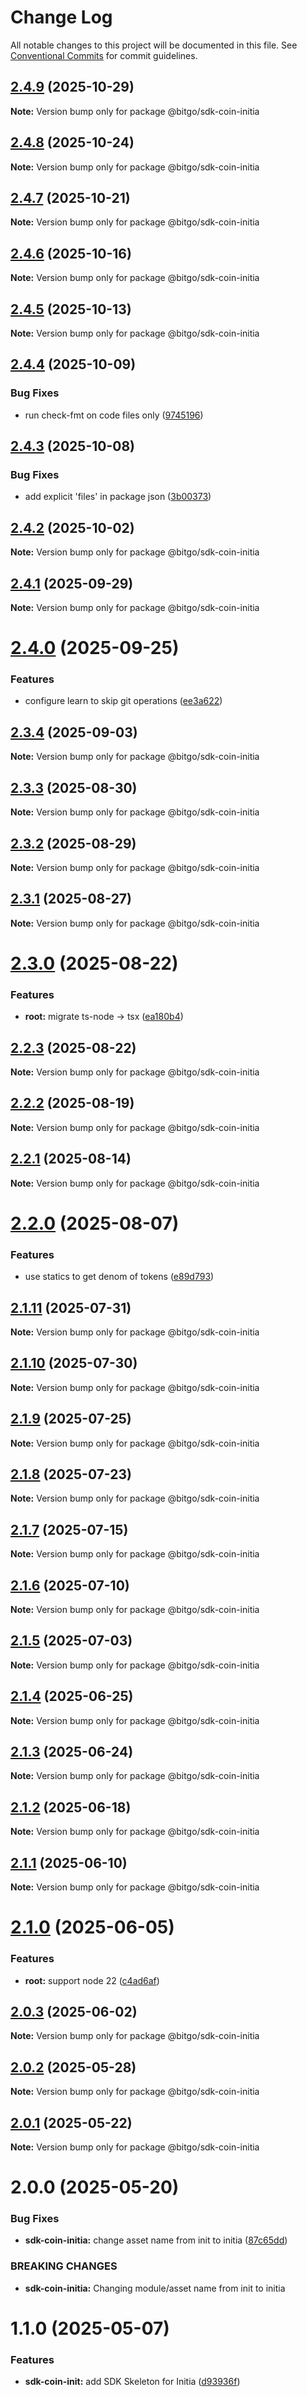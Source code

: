 # Change Log

All notable changes to this project will be documented in this file.
See [Conventional Commits](https://conventionalcommits.org) for commit guidelines.

## [2.4.9](https://github.com/BitGo/BitGoJS/compare/@bitgo/sdk-coin-initia@2.4.8...@bitgo/sdk-coin-initia@2.4.9) (2025-10-29)

**Note:** Version bump only for package @bitgo/sdk-coin-initia





## [2.4.8](https://github.com/BitGo/BitGoJS/compare/@bitgo/sdk-coin-initia@2.4.7...@bitgo/sdk-coin-initia@2.4.8) (2025-10-24)

**Note:** Version bump only for package @bitgo/sdk-coin-initia





## [2.4.7](https://github.com/BitGo/BitGoJS/compare/@bitgo/sdk-coin-initia@2.4.6...@bitgo/sdk-coin-initia@2.4.7) (2025-10-21)

**Note:** Version bump only for package @bitgo/sdk-coin-initia





## [2.4.6](https://github.com/BitGo/BitGoJS/compare/@bitgo/sdk-coin-initia@2.4.5...@bitgo/sdk-coin-initia@2.4.6) (2025-10-16)

**Note:** Version bump only for package @bitgo/sdk-coin-initia





## [2.4.5](https://github.com/BitGo/BitGoJS/compare/@bitgo/sdk-coin-initia@2.4.4...@bitgo/sdk-coin-initia@2.4.5) (2025-10-13)

**Note:** Version bump only for package @bitgo/sdk-coin-initia





## [2.4.4](https://github.com/BitGo/BitGoJS/compare/@bitgo/sdk-coin-initia@2.4.3...@bitgo/sdk-coin-initia@2.4.4) (2025-10-09)


### Bug Fixes

* run check-fmt on code files only ([9745196](https://github.com/BitGo/BitGoJS/commit/9745196b02b9678c740d290a4638ceb153a8fd75))





## [2.4.3](https://github.com/BitGo/BitGoJS/compare/@bitgo/sdk-coin-initia@2.4.2...@bitgo/sdk-coin-initia@2.4.3) (2025-10-08)


### Bug Fixes

* add explicit 'files' in package json ([3b00373](https://github.com/BitGo/BitGoJS/commit/3b0037396f6ac16bb9380bd85bf37f2b133068f4))





## [2.4.2](https://github.com/BitGo/BitGoJS/compare/@bitgo/sdk-coin-initia@2.4.1...@bitgo/sdk-coin-initia@2.4.2) (2025-10-02)

**Note:** Version bump only for package @bitgo/sdk-coin-initia

## [2.4.1](https://github.com/BitGo/BitGoJS/compare/@bitgo/sdk-coin-initia@2.4.0...@bitgo/sdk-coin-initia@2.4.1) (2025-09-29)

**Note:** Version bump only for package @bitgo/sdk-coin-initia

# [2.4.0](https://github.com/BitGo/BitGoJS/compare/@bitgo/sdk-coin-initia@2.3.4...@bitgo/sdk-coin-initia@2.4.0) (2025-09-25)

### Features

- configure learn to skip git operations ([ee3a622](https://github.com/BitGo/BitGoJS/commit/ee3a6220496476aa7f4545b5f4a9a3bf97d9bdb9))

## [2.3.4](https://github.com/BitGo/BitGoJS/compare/@bitgo/sdk-coin-initia@2.3.3...@bitgo/sdk-coin-initia@2.3.4) (2025-09-03)

**Note:** Version bump only for package @bitgo/sdk-coin-initia

## [2.3.3](https://github.com/BitGo/BitGoJS/compare/@bitgo/sdk-coin-initia@2.3.2...@bitgo/sdk-coin-initia@2.3.3) (2025-08-30)

**Note:** Version bump only for package @bitgo/sdk-coin-initia

## [2.3.2](https://github.com/BitGo/BitGoJS/compare/@bitgo/sdk-coin-initia@2.3.1...@bitgo/sdk-coin-initia@2.3.2) (2025-08-29)

**Note:** Version bump only for package @bitgo/sdk-coin-initia

## [2.3.1](https://github.com/BitGo/BitGoJS/compare/@bitgo/sdk-coin-initia@2.3.0...@bitgo/sdk-coin-initia@2.3.1) (2025-08-27)

**Note:** Version bump only for package @bitgo/sdk-coin-initia

# [2.3.0](https://github.com/BitGo/BitGoJS/compare/@bitgo/sdk-coin-initia@2.2.3...@bitgo/sdk-coin-initia@2.3.0) (2025-08-22)

### Features

- **root:** migrate ts-node -> tsx ([ea180b4](https://github.com/BitGo/BitGoJS/commit/ea180b43001d8e956196bc07b32798e3a7031eeb))

## [2.2.3](https://github.com/BitGo/BitGoJS/compare/@bitgo/sdk-coin-initia@2.2.2...@bitgo/sdk-coin-initia@2.2.3) (2025-08-22)

**Note:** Version bump only for package @bitgo/sdk-coin-initia

## [2.2.2](https://github.com/BitGo/BitGoJS/compare/@bitgo/sdk-coin-initia@2.2.1...@bitgo/sdk-coin-initia@2.2.2) (2025-08-19)

**Note:** Version bump only for package @bitgo/sdk-coin-initia

## [2.2.1](https://github.com/BitGo/BitGoJS/compare/@bitgo/sdk-coin-initia@2.2.0...@bitgo/sdk-coin-initia@2.2.1) (2025-08-14)

**Note:** Version bump only for package @bitgo/sdk-coin-initia

# [2.2.0](https://github.com/BitGo/BitGoJS/compare/@bitgo/sdk-coin-initia@2.1.11...@bitgo/sdk-coin-initia@2.2.0) (2025-08-07)

### Features

- use statics to get denom of tokens ([e89d793](https://github.com/BitGo/BitGoJS/commit/e89d79365086512d845bb498deed7ee66ecd2fc0))

## [2.1.11](https://github.com/BitGo/BitGoJS/compare/@bitgo/sdk-coin-initia@2.1.10...@bitgo/sdk-coin-initia@2.1.11) (2025-07-31)

**Note:** Version bump only for package @bitgo/sdk-coin-initia

## [2.1.10](https://github.com/BitGo/BitGoJS/compare/@bitgo/sdk-coin-initia@2.1.9...@bitgo/sdk-coin-initia@2.1.10) (2025-07-30)

**Note:** Version bump only for package @bitgo/sdk-coin-initia

## [2.1.9](https://github.com/BitGo/BitGoJS/compare/@bitgo/sdk-coin-initia@2.1.7...@bitgo/sdk-coin-initia@2.1.9) (2025-07-25)

**Note:** Version bump only for package @bitgo/sdk-coin-initia

## [2.1.8](https://github.com/BitGo/BitGoJS/compare/@bitgo/sdk-coin-initia@2.1.7...@bitgo/sdk-coin-initia@2.1.8) (2025-07-23)

**Note:** Version bump only for package @bitgo/sdk-coin-initia

## [2.1.7](https://github.com/BitGo/BitGoJS/compare/@bitgo/sdk-coin-initia@2.1.6...@bitgo/sdk-coin-initia@2.1.7) (2025-07-15)

**Note:** Version bump only for package @bitgo/sdk-coin-initia

## [2.1.6](https://github.com/BitGo/BitGoJS/compare/@bitgo/sdk-coin-initia@2.1.5...@bitgo/sdk-coin-initia@2.1.6) (2025-07-10)

**Note:** Version bump only for package @bitgo/sdk-coin-initia

## [2.1.5](https://github.com/BitGo/BitGoJS/compare/@bitgo/sdk-coin-initia@2.1.4...@bitgo/sdk-coin-initia@2.1.5) (2025-07-03)

**Note:** Version bump only for package @bitgo/sdk-coin-initia

## [2.1.4](https://github.com/BitGo/BitGoJS/compare/@bitgo/sdk-coin-initia@2.1.3...@bitgo/sdk-coin-initia@2.1.4) (2025-06-25)

**Note:** Version bump only for package @bitgo/sdk-coin-initia

## [2.1.3](https://github.com/BitGo/BitGoJS/compare/@bitgo/sdk-coin-initia@2.1.2...@bitgo/sdk-coin-initia@2.1.3) (2025-06-24)

**Note:** Version bump only for package @bitgo/sdk-coin-initia

## [2.1.2](https://github.com/BitGo/BitGoJS/compare/@bitgo/sdk-coin-initia@2.1.1...@bitgo/sdk-coin-initia@2.1.2) (2025-06-18)

**Note:** Version bump only for package @bitgo/sdk-coin-initia

## [2.1.1](https://github.com/BitGo/BitGoJS/compare/@bitgo/sdk-coin-initia@2.1.0...@bitgo/sdk-coin-initia@2.1.1) (2025-06-10)

**Note:** Version bump only for package @bitgo/sdk-coin-initia

# [2.1.0](https://github.com/BitGo/BitGoJS/compare/@bitgo/sdk-coin-initia@2.0.3...@bitgo/sdk-coin-initia@2.1.0) (2025-06-05)

### Features

- **root:** support node 22 ([c4ad6af](https://github.com/BitGo/BitGoJS/commit/c4ad6af2e8896221417c303f0f6b84652b493216))

## [2.0.3](https://github.com/BitGo/BitGoJS/compare/@bitgo/sdk-coin-initia@2.0.2...@bitgo/sdk-coin-initia@2.0.3) (2025-06-02)

**Note:** Version bump only for package @bitgo/sdk-coin-initia

## [2.0.2](https://github.com/BitGo/BitGoJS/compare/@bitgo/sdk-coin-initia@2.0.1...@bitgo/sdk-coin-initia@2.0.2) (2025-05-28)

**Note:** Version bump only for package @bitgo/sdk-coin-initia

## [2.0.1](https://github.com/BitGo/BitGoJS/compare/@bitgo/sdk-coin-initia@2.0.0...@bitgo/sdk-coin-initia@2.0.1) (2025-05-22)

**Note:** Version bump only for package @bitgo/sdk-coin-initia

# 2.0.0 (2025-05-20)

### Bug Fixes

- **sdk-coin-initia:** change asset name from init to initia ([87c65dd](https://github.com/BitGo/BitGoJS/commit/87c65dd98c132fa22ba145e7acafaa703b60f484))

### BREAKING CHANGES

- **sdk-coin-initia:** Changing module/asset name from init to initia

# 1.1.0 (2025-05-07)

### Features

- **sdk-coin-init:** add SDK Skeleton for Initia ([d93936f](https://github.com/BitGo/BitGoJS/commit/d93936f3cf011acba2ded8ffb4dc40315ed44cd1))
